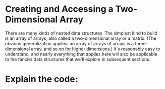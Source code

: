 # Creating and Accessing a Two-Dimensional Array

There are many kinds of nested data structures. The simplest kind to build is an array of arrays, also called a two-dimensional array or a matrix. (The obvious generalization applies: an array of arrays of arrays is a three-dimensional array, and so on for higher dimensions.) It's reasonably easy to understand, and nearly everything that applies here will also be applicable to the fancier data structures that we'll explore in subsequent sections.

# Explain the code:
